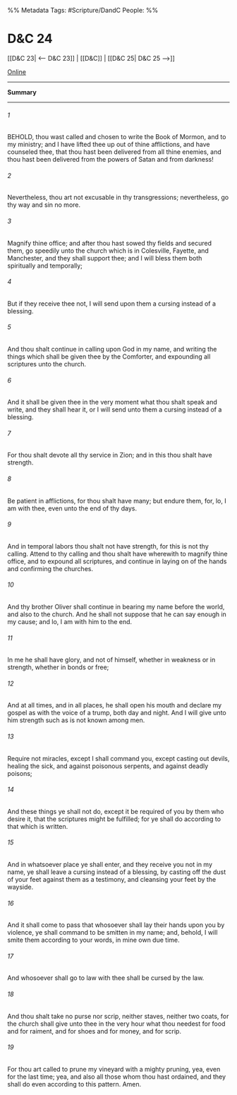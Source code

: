 %% Metadata
Tags: #Scripture/DandC
People: 
%%
# D&C 24
[[D&C 23| <-- D&C 23]] | [[D&C]] | [[D&C 25| D&C 25 -->]]

[Online](https://churchofjesuschrist.org/study/scriptures/dc-testament/dc/24?lang=eng)

---
__Summary__



---
###### 1
BEHOLD, thou wast called and chosen to write the Book of Mormon, and to my ministry; and I have lifted thee up out of thine afflictions, and have counseled thee, that thou hast been delivered from all thine enemies, and thou hast been delivered from the powers of Satan and from darkness!
###### 2
Nevertheless, thou art not excusable in thy transgressions; nevertheless, go thy way and sin no more.
###### 3
Magnify thine office; and after thou hast sowed thy fields and secured them, go speedily unto the church which is in Colesville, Fayette, and Manchester, and they shall support thee; and I will bless them both spiritually and temporally;
###### 4
But if they receive thee not, I will send upon them a cursing instead of a blessing.
###### 5
And thou shalt continue in calling upon God in my name, and writing the things which shall be given thee by the Comforter, and expounding all scriptures unto the church.
###### 6
And it shall be given thee in the very moment what thou shalt speak and write, and they shall hear it, or I will send unto them a cursing instead of a blessing.
###### 7
For thou shalt devote all thy service in Zion; and in this thou shalt have strength.
###### 8
Be patient in afflictions, for thou shalt have many; but endure them, for, lo, I am with thee, even unto the end of thy days.
###### 9
And in temporal labors thou shalt not have strength, for this is not thy calling. Attend to thy calling and thou shalt have wherewith to magnify thine office, and to expound all scriptures, and continue in laying on of the hands and confirming the churches.
###### 10
And thy brother Oliver shall continue in bearing my name before the world, and also to the church. And he shall not suppose that he can say enough in my cause; and lo, I am with him to the end.
###### 11
In me he shall have glory, and not of himself, whether in weakness or in strength, whether in bonds or free;
###### 12
And at all times, and in all places, he shall open his mouth and declare my gospel as with the voice of a trump, both day and night. And I will give unto him strength such as is not known among men.
###### 13
Require not miracles, except I shall command you, except casting out devils, healing the sick, and against poisonous serpents, and against deadly poisons;
###### 14
And these things ye shall not do, except it be required of you by them who desire it, that the scriptures might be fulfilled; for ye shall do according to that which is written.
###### 15
And in whatsoever place ye shall enter, and they receive you not in my name, ye shall leave a cursing instead of a blessing, by casting off the dust of your feet against them as a testimony, and cleansing your feet by the wayside.
###### 16
And it shall come to pass that whosoever shall lay their hands upon you by violence, ye shall command to be smitten in my name; and, behold, I will smite them according to your words, in mine own due time.
###### 17
And whosoever shall go to law with thee shall be cursed by the law.
###### 18
And thou shalt take no purse nor scrip, neither staves, neither two coats, for the church shall give unto thee in the very hour what thou needest for food and for raiment, and for shoes and for money, and for scrip.
###### 19
For thou art called to prune my vineyard with a mighty pruning, yea, even for the last time; yea, and also all those whom thou hast ordained, and they shall do even according to this pattern. Amen.




